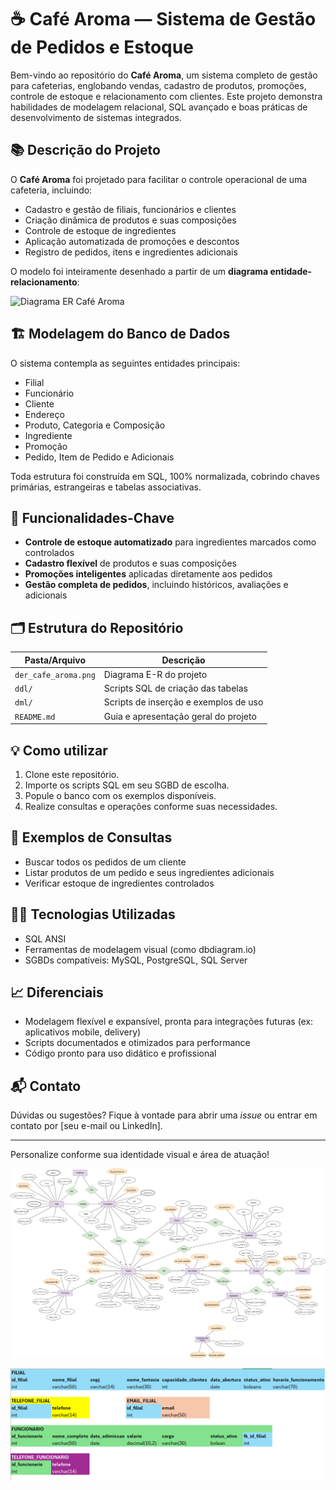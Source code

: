 # ☕ Café Aroma — Sistema de Gestão de Pedidos e Estoque

Bem-vindo ao repositório do **Café Aroma**, um sistema completo de gestão para cafeterias, englobando vendas, cadastro de produtos, promoções, controle de estoque e relacionamento com clientes. Este projeto demonstra habilidades de modelagem relacional, SQL avançado e boas práticas de desenvolvimento de sistemas integrados.

## 📚 Descrição do Projeto

O **Café Aroma** foi projetado para facilitar o controle operacional de uma cafeteria, incluindo:

- Cadastro e gestão de filiais, funcionários e clientes
- Criação dinâmica de produtos e suas composições
- Controle de estoque de ingredientes
- Aplicação automatizada de promoções e descontos
- Registro de pedidos, itens e ingredientes adicionais

O modelo foi inteiramente desenhado a partir de um **diagrama entidade-relacionamento**:

![Diagrama ER Café Aroma](./der_cafe_aroma.png)

## 🏗️ Modelagem do Banco de Dados

O sistema contempla as seguintes entidades principais:

- Filial
- Funcionário
- Cliente
- Endereço
- Produto, Categoria e Composição
- Ingrediente
- Promoção
- Pedido, Item de Pedido e Adicionais

Toda estrutura foi construída em SQL, 100% normalizada, cobrindo chaves primárias, estrangeiras e tabelas associativas.

## 🚀 Funcionalidades-Chave

- **Controle de estoque automatizado** para ingredientes marcados como controlados
- **Cadastro flexível** de produtos e suas composições
- **Promoções inteligentes** aplicadas diretamente aos pedidos
- **Gestão completa de pedidos**, incluindo históricos, avaliações e adicionais

## 🗂️ Estrutura do Repositório

| Pasta/Arquivo            | Descrição                                                |
|--------------------------|---------------------------------------------------------|
| `der_cafe_aroma.png`     | Diagrama E-R do projeto                                 |
| `ddl/`                   | Scripts SQL de criação das tabelas                      |
| `dml/`                   | Scripts de inserção e exemplos de uso                   |
| `README.md`              | Guia e apresentação geral do projeto                    |

## 💡 Como utilizar

1. Clone este repositório.
2. Importe os scripts SQL em seu SGBD de escolha.
3. Popule o banco com os exemplos disponíveis.
4. Realize consultas e operações conforme suas necessidades.

## 📝 Exemplos de Consultas

- Buscar todos os pedidos de um cliente
- Listar produtos de um pedido e seus ingredientes adicionais
- Verificar estoque de ingredientes controlados

## 👨‍💻 Tecnologias Utilizadas

- SQL ANSI
- Ferramentas de modelagem visual (como dbdiagram.io)
- SGBDs compatíveis: MySQL, PostgreSQL, SQL Server

## 📈 Diferenciais

- Modelagem flexível e expansível, pronta para integrações futuras (ex: aplicativos mobile, delivery)
- Scripts documentados e otimizados para performance
- Código pronto para uso didático e profissional

## 📬 Contato

Dúvidas ou sugestões? Fique à vontade para abrir uma *issue* ou entrar em contato por [seu e-mail ou LinkedIn].

---

Personalize conforme sua identidade visual e área de atuação!




![](https://github.com/leoarcabold/projeto_cafeteria/blob/main/img/der_cafe_aroma.png)

![](https://github.com/leoarcabold/projeto_cafeteria/blob/main/img/modelo%20relacional.png)
